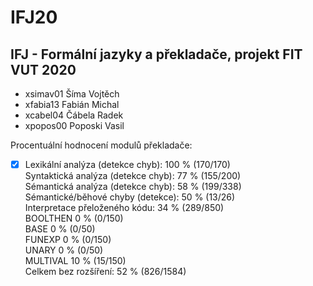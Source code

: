 # IFJ20
## IFJ - Formální jazyky a překladače, projekt FIT VUT 2020

- xsimav01 Šíma Vojtěch 
- xfabia13 Fabián Michal
- xcabel04 Čábela Radek
- xpopos00 Poposki Vasil


Procentuální hodnocení modulů překladače: <br/>
- [x] Lexikální analýza (detekce chyb): 100 % (170/170) <br/>
Syntaktická analýza (detekce chyb): 77 % (155/200) <br/>
Sémantická analýza (detekce chyb): 58 % (199/338) <br/>
Sémantické/běhové chyby (detekce): 50 % (13/26) <br/>
Interpretace přeloženého kódu: 34 % (289/850) <br/>
BOOLTHEN 0 % (0/150) <br/>
BASE 0 % (0/50) <br/>
FUNEXP 0 % (0/150) <br/>
UNARY 0 % (0/50) <br/>
MULTIVAL 10 % (15/150) <br/>
Celkem bez rozšíření: 52 % (826/1584) <br/>
